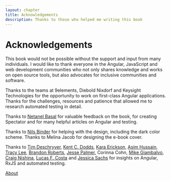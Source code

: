 ```yaml
---
layout: chapter
title: Acknowledgements
description: Thanks to those who helped me writing this book
---
```


# Acknowledgements

This book would not be possible without the support and input from many individuals. I would like to thank everyone in the Angular, JavaScript and web development communities who not only shares knowledge and works on open source tools, but also advocates for inclusive communities and software.

Thanks to the teams at 9elements, Diebold Nixdorf and Keysight Technologies for the opportunity to work on first-class Angular applications. Thanks for the challenges, resources and patience that allowed me to research automated testing in detail.

Thanks to [Netanel Basal](https://netbasal.com/) for valuable feedback on the book, for creating Spectator and for many helpful articles on Angular and testing.

Thanks to [Nils Binder](https://ichimnetz.com/) for helping with the design, including the dark color scheme. Thanks to Melina Jacob for designing the e-book cover.

Thanks to [Tim Deschryver](https://timdeschryver.dev/), [Kent C. Dodds](https://kentcdodds.com/), [Kara Erickson](https://twitter.com/karaforthewin), [Asim Hussain](https://asim.dev/), [Tracy Lee](https://twitter.com/ladyleet), [Brandon Roberts](https://brandonroberts.dev/), [Jesse Palmer](https://jesselpalmer.com/), Corinna Cohn, [Mike Giambalvo](https://twitter.com/heathkit), [Craig Nishina](https://twitter.com/cnishina), [Lucas F. Costa](https://lucasfcosta.com/) and [Jessica Sachs](https://jess.sh/) for insights on Angular, RxJS and automated testing.

<p id="next-chapter-link"><a href="../about/#about">About</a></p>
